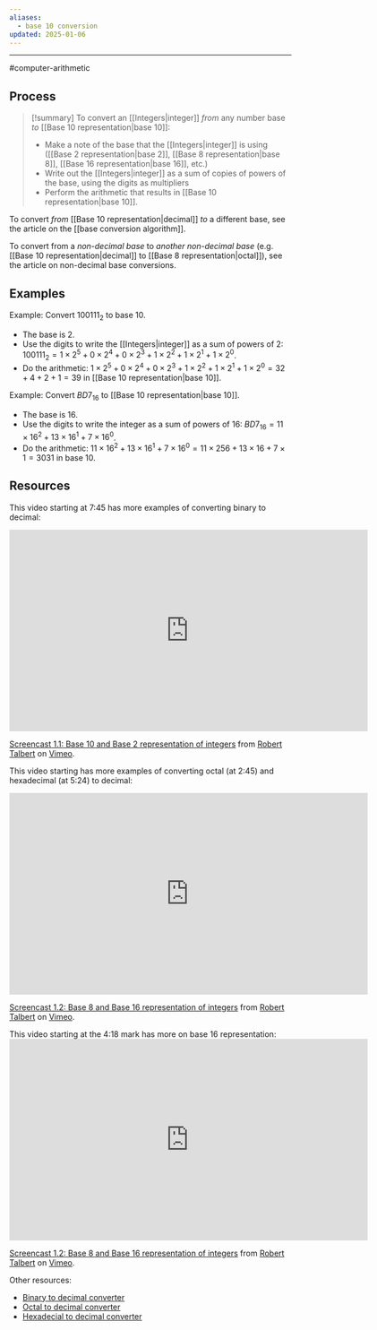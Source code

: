 ```yaml
---
aliases:
  - base 10 conversion
updated: 2025-01-06
---
```

---

#computer-arithmetic 

## Process

> [!summary] To convert an [[Integers|integer]] *from* any number base *to* [[Base 10 representation|base 10]]: 
> - Make a note of the base that the [[Integers|integer]] is using ([[Base 2 representation|base 2]], [[Base 8 representation|base 8]], [[Base 16 representation|base 16]], etc.)
> - Write out the [[Integers|integer]] as a sum of copies of powers of the base, using the digits as multipliers
> - Perform the arithmetic that results in [[Base 10 representation|base 10]]. 

To convert *from* [[Base 10 representation|decimal]] *to* a different base, see the article on the [[base conversion algorithm]]. 

To convert from a *non-decimal base* to *another non-decimal base* (e.g. [[Base 10 representation|decimal]] to [[Base 8 representation|octal]]), see the article on non-decimal base conversions. 

## Examples 

Example: Convert $100111_{2}$ to base 10. 

- The base is 2. 
- Use the digits to write the [[Integers|integer]] as a sum of powers of 2: $100111_{2} = 1 \times 2^5 + 0 \times 2^4 + 0 \times 2^3 + 1 \times 2^2 + 1 \times 2^1 + 1 \times 2^0$. 
- Do the arithmetic: $1 \times 2^5 + 0 \times 2^4 + 0 \times 2^3 + 1 \times 2^2 + 1 \times 2^1 + 1 \times 2^0 = 32 + 4 + 2 + 1 = 39$ in [[Base 10 representation|base 10]]. 

Example: Convert $BD7_{16}$ to [[Base 10 representation|base 10]]. 

- The base is 16. 
- Use the digits to write the integer as a sum of powers of 16: $BD7_{16} = 11 \times 16^2 + 13 \times 16^1 + 7 \times 16^0$. 
- Do the arithmetic: $11 \times 16^2 + 13 \times 16^1 + 7 \times 16^0 = 11 \times 256 + 13 \times 16 + 7 \times 1 = 3031$ in base 10. 



## Resources 

This video starting at 7:45 has more examples of converting binary to decimal: 
<iframe src="https://player.vimeo.com/video/575905500?h=463d7f680d" width="640" height="360" frameborder="0" allow="autoplay; fullscreen; picture-in-picture" allowfullscreen></iframe>
<p><a href="https://vimeo.com/575905500">Screencast 1.1: Base 10 and Base 2 representation of integers</a> from <a href="https://vimeo.com/user132700952">Robert Talbert</a> on <a href="https://vimeo.com">Vimeo</a>.</p>

This video starting has more examples of converting octal (at 2:45) and hexadecimal (at 5:24) to decimal: 
<iframe src="https://player.vimeo.com/video/575939514?h=75dcd68fbc" width="640" height="360" frameborder="0" allow="autoplay; fullscreen; picture-in-picture" allowfullscreen></iframe>
<p><a href="https://vimeo.com/575939514">Screencast 1.2: Base 8 and Base 16 representation of integers</a> from <a href="https://vimeo.com/user132700952">Robert Talbert</a> on <a href="https://vimeo.com">Vimeo</a>.</p>

This video starting at the 4:18 mark has more on base 16 representation: <iframe src="https://player.vimeo.com/video/575939514?h=75dcd68fbc" width="640" height="360" frameborder="0" allow="autoplay; fullscreen; picture-in-picture" allowfullscreen></iframe>
<p><a href="https://vimeo.com/575939514">Screencast 1.2: Base 8 and Base 16 representation of integers</a> from <a href="https://vimeo.com/user132700952">Robert Talbert</a> on <a href="https://vimeo.com">Vimeo</a>.</p>

Other resources: 
- [Binary to decimal converter](https://www.rapidtables.com/convert/number/binary-to-decimal.html)
- [Octal to decimal converter](https://www.rapidtables.com/convert/number/octal-to-decimal.html) 
- [Hexadecial to decimal converter](https://www.rapidtables.com/convert/number/hex-to-decimal.html)


